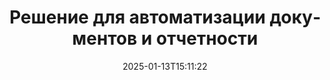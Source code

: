 ---
############################# Static ############################
layout: "family"
date:  2025-01-13T15:11:22
draft: false

product: "Assembly"
product_tag: "assembly"

lang: ru

############################# Head ############################
head_title: "API и веб-приложения GroupDocs для автоматизации документов для .NET и Java"
head_description: "Получите универсальное решение для автоматизации документов и отчетности для приложений на .NET и Java. Генерируйте все распространенные документы из пользовательских шаблонов и данных."

############################# Header ############################
title: "Решение для автоматизации документов и отчетности"
description:  |
  Создавайте подробные отчеты, используя шаблоны и источники данных с помощью наших кроссплатформенных приложений и API.

  Генерируйте отчеты в форматах, таких как Word, Excel, Презентации и многих других, используя шаблоны с гибкой разметкой.

  Заполняйте диаграммы, штрих-коды, таблицы и другие элементы данными из источников, таких как JSON, XML, CSV и т.д.

############################# Supported Platforms ###############################
supported_platforms:
  enable: true
  head_title: "Выберите вашу платформу"
  title: "Платформенная независимость"
  description: "GroupDocs.Assembly совместим с следующими операционными системами и фреймворками:"
  details_link_title: "Узнать больше"

  items:
    # items loop
    - title: ".NET"
      description: GroupDocs.Assembly .NET 
      color: "blue"
      tag: "net"
      link: "/assembly/net/"
      features_link: "https://docs.groupdocs.com/assembly/net/system-requirements/"
      features:
          # features loop
          - rows: "3"
            content: |
                    .NET Framework 2.0 or higher <br> Mono Framework 1.2 or higher
      
          # features loop
          - rows: "4"
            content: |
                    Windows Desktop <br> Windows Server <br> Microsoft Azure <br> Linux
      
          # features loop
          - rows: "3"
            content: |
                    Microsoft Visual Studio <br> Xamarin.Android <br> MonoDevelop
      
          # features loop
          - rows: "1"
            content: |
                    50+ file formats
      

    # items loop
    - title: "Java"
      description: GroupDocs.Assembly Java
      color: "red"
      tag: "java"
      link: "/assembly/java/"
      features_link: "https://docs.groupdocs.com/assembly/java/system-requirements/"
      features:
          # features loop
          - rows: "3"
            content: |
                    Java 7 (1.7) or higher
      
          # features loop
          - rows: "4"
            content: |
                    Windows Desktop <br> Windows Server <br> Linux <br> Mac OS
      
          # features loop
          - rows: "3"
            content: |
                   NetBeans <br> IntelliJ IDEA <br> Eclipse 
      
          # features loop
          - rows: "1"
            content: |
                    50+ file formats

    # items loop
    - title: "Node.js"
      description: GroupDocs.Assembly "Node.js
      color: "green"
      tag: "nodejs-java"
      link: "/assembly/nodejs-java/"
      features_link: "https://docs.groupdocs.com/assembly/nodejs-java/system-requirements/"
      features:
          # features loop
          - rows: "3"
            content: |
                    Node.js 16+ and J2SE 8.0 (1.8)+
      
          # features loop
          - rows: "4"
            content: |
                    Windows <br> Linux <br> Mac OS
      
          # features loop
          - rows: "3"
            content: |
                    Atom <br> Visual Studio Code <br> Любой другой текстовый редактор
      
          # features loop
          - rows: "1"
            content: |
                    50+ file formats


############################# Features ###############################
features:
  enable: true
  title: "Ключевые функции GroupDocs.Assembly"
  description: "Это решение помогает вам создавать отчеты в популярных форматах документов, автоматически заполняя их вашими бизнес-данными. Автоматизируйте задачи генерации документации."

  items:
    # items loop
    - icon: "additional"
      title: "Заполнение шаблонов данными"
      content: "Заполняйте отчеты, используя данные из поддерживаемых источников."

    # items loop
    - icon: "manipulate"
      title: "Гибкая разметка"
      content: "Добавляйте данные в документы настраиваемым способом."

    # items loop
    - icon: "structure"
      title: "Нативные функции документа"
      content: "Отображайте данные, используя таблицы, диаграммы и штрих-коды."

    # items loop
    - icon: "merge"
      title: "Все популярные форматы"
      content: "Поддерживает все часто используемые форматы документов."

############################# Code samples ############################
code_samples:
  enable: true
  title: "Генерация хорошо настроенных отчетов"
  description: "GroupDocs.Assembly примеры кода"
  items:
    # code sample loop
    - title: "Использование сгенерированных штрих-кодов"
      content: |
       GroupDocs.Assembly позволяет использовать разметку штрих-кодов в шаблонах отчетов. При создании отчета штрих-код генерируется на основе разметки и предоставленных данных. Укажите путь к шаблону, содержащему текст, объекты данных и разметку. Также укажите источник данных для заполнения штрих-кода содержимым.
      samples:
        - language: "C#"
          color: "blue"
          content: |
            ```csharp {style=abap}   
            // Создайте экземпляр класса DocumentAssembler
            DocumentAssembler assembler = new DocumentAssembler();

            //Укажите путь к шаблону
            var tmp_path = "barcode_template.docx";

            //Укажите путь для итогового документа
            var res_path = "result.docx";

            //Создайте экземпляр источника данных
            var data = new DataSourceInfo(DataLayer.GetCustomerData(), "customer");

            //Вызовите AssembleDocument, чтобы сгенерировать отчет
            assembler.AssembleDocument(tmp_path, res_path, data);

            ```
        - language: "Java"
          color: "red"
          content: |
            ```java {style=abap}   
            // Создайте экземпляр класса DocumentAssembler
            DocumentAssembler assembler = new DocumentAssembler();
            
            //Укажите путь к шаблону
            String tmp_path = "barcode_template.docx";

            //Укажите путь для итогового документа
            String res_path = "result.docx";

            //Создайте экземпляр источника данных
            DataSourceInfo data = new DataSourceInfo(new DataStorage(), null);

            // Вызовите AssembleDocument, чтобы сгенерировать отчет
            assembler.assembleDocument(tmp_path, res_path, data);

            ```
        - language: "TypeScript"
          color: "green"
          content: |
            ```javascript {style=abap}   
            const assemblyLib = require('@groupdocs/groupdocs.assembly');

            // Создайте экземпляр класса DocumentAssembler
            const assembler = new assemblyLib.DocumentAssembler();
            
            //Укажите путь к шаблону
            const tmp_path = "barcode_template.docx";

            //Укажите путь для итогового документа
            const res_path = "result.docx";

            //Создайте экземпляр источника данных
            const data = new assemblyLib.DataSourceInfo(new assemblyLib.DataStorage(), null);

            // Вызовите AssembleDocument, чтобы сгенерировать отчет
            assembler.assembleDocument(tmp_path, res_path, data);

            ```


############################# Supported Formats ###############################
formats:
  enable: true
  title: "Поддержка более 50 форматов файлов"
  description: "GroupDocs.Assembly работает практически со всеми популярными форматами файлов"

############################# Metrics ###############################
metrics:
  enable: true
  title: "Статистика нашего продукта"
  description: "Изучите показатели продукта, чтобы получить представление о нашем прогрессе, влиянии и росте."

  items:
    # items loop
    - number: "50+"
      title: "Поддерживаемые форматы"
      content: "Мы поддерживаем более 50 наиболее широко используемых форматов документов."

    # items loop
    - number: "650k"
      title: "Загрузки NuGet"
      content: "GroupDocs.Assembly для .NET является популярной библиотекой с более чем 650 000 загрузок на NuGet."

    # items loop
    - number: "18k"
      title: "Загрузки Maven"
      content: "Разработчики Java загрузили GroupDocs.Assembly на Maven более 18 000 раз."

    # items loop
    - number: "150+"
      title: "Счастливые клиенты"
      content: "Наши продукты пользуются доверием индивидуальных разработчиков и ведущих компаний по всему миру для создания инновационных решений."


############################# Customers ###############################
customers:
  enable: true
  title: "Наши довольные клиенты"
  description: "Библиотеки GroupDocs используются некоторыми из самых известных и уважаемых брендов по всему миру."

  items:
    # items loop
    - title: "BenQ Corporation"
      logo: "benq"
      
    # items loop
    - title: "Nasdaq Stock Market"
      logo: "nasdaq"
      
    # items loop
    - title: "AT&T Inc."
      logo: "att"
      
    # items loop
    - title: "Customer logo AstraZeneca"
      logo: "astrazeneca"
      
    # items loop
    - title: "Central Bank of Argentina"
      logo: "argentinacentralbank"
      
    # items loop
    - title: "Roche Holding AG"
      logo: "roche"
      
    # items loop
    - title: "Capita"
      logo: "capita"
      
    # items loop
    - title: "Axa S.A."
      logo: "axa"
      
    # items loop
    - title: "Instructure Inc."
      logo: "instructure"
      
    # items loop
    - title: "Wipro"
      logo: "wipro"


############################# Actions ###############################
actions:
  enable: true
  title: "Готовы начать?"
  description: "Тестируйте функции GroupDocs.Assembly бесплатно на вашей платформе."

  items:
    # items loop
    - title: ".NET"
      color: "blue"
      link: "/assembly/net/"

    # items loop
    - title: "Java"
      color: "red"
      link: "/assembly/java/"

    # items loop
    - title: "Node.js via Java"
      color: "green"
      link: "/assembly/nodejs-java/"

############################# FAQ ###############################
faq:
  enable: true
  title: "Часто задаваемые вопросы"
  description: "Просмотрите наши часто задаваемые вопросы."

  items:
    # items loop
    - question: "Требует ли GroupDocs.Assembly каких-либо внешних библиотек для составления документов?"
      answer: "Нет, GroupDocs.Assembly работает независимо и не требует сторонних библиотек, таких как Adobe Acrobat или Microsoft Office."

    # items loop
    - question: "Могу ли я протестировать функции GroupDocs.Assembly перед покупкой?"
      answer: "Да, вы можете! GroupDocs.Assembly предлагает бесплатную пробную версию. Установите его и исследуйте его функции. Пробная версия добавляет «значки пробной версии» в ваши документы и обрабатывает только первые 3 страницы. Для полного опыта получите бесплатную 30-дневную временную лицензию, чтобы получить доступ ко всем функциям. Дополнительные детали доступны в разделе [временная лицензия](https://purchase.groupdocs.com/temporary-license/)."

    # items loop
    - question: "Какие типы лицензий доступны?"
      answer: "Ищете лицензию GroupDocs.Assembly? Мы предлагаем различные варианты, чтобы удовлетворить ваши потребности. Выберите в зависимости от размера вашей команды, места развертывания (один офис или удаленный) и необходимости делиться SDK/API с клиентами для распространения. В качестве альтернативы выберите лицензию на использование на месяц с метered планами — платите только за то, что используете. Найдите лучший вариант для вас в разделе [цены](https://purchase.groupdocs.com/pricing/assembly/net/)."

############################# Cloud Links ###############################
cloud_links:
  enable: true
  title: "GroupDocs.Assembly API с низким уровнем кода"
  description: "Генерируйте документы с помощью вашего приложения через наш облачный REST API."
  
  items:
    # items loop
    - title: "GroupDocs.Assembly Cloud for cURL"
      content: "Используйте cURL RESTful API, чтобы добавить данные в Word, Excel, PowerPoint и многие другие шаблоны."
      icon: "groupdocs_assembly-for-curl"
      link: "https://products.groupdocs.cloud/assembly/curl"

    # items loop
    - title: "GroupDocs.Assembly Cloud for .NET"
      content: "Улучшите свои .NET приложения, создавая отчеты с помощью Cloud SDK. Отображайте бизнес-данные в вашем пользовательском формате."
      icon: "groupdocs_assembly-for-net"
      link: "https://products.groupdocs.cloud/assembly/net"

    # items loop
    - title: "GroupDocs.Assembly Cloud for Java"
      content: "GroupDocs.Assembly SDK предлагает различные возможности для Java-приложений для генерации различных типов документов."
      icon: "groupdocs_assembly-for-java"
      link: "https://products.groupdocs.cloud/assembly/java"

############################# App links ###############################
app_links:
  enable: true
  title: "GroupDocs.Assembly Веб-приложения"
  description: "GroupDocs.Assembly предлагает бесплатное веб-приложение для генерации документов. Вы можете обрабатывать более 50 популярных форматов файлов прямо в своем браузере, БЕСПЛАТНО."

  items:
    # items loop
    - title: "GroupDocs.Assembly Total"
      content: "Генерируйте отчеты в Excel, Word, PowerPoint и многих других форматах файла напрямую из вашего веб-браузера."
      icon: "groupdocs_watermark-app"
      link: "https://products.groupdocs.app/assembly/total"

    # items loop
    - title: "GroupDocs.Assembly Word"
      content: "Создавайте документы Microsoft Word из шаблонов и источников данных."
      icon: "groupdocs_words-app"
      link: "https://products.groupdocs.app/assembly/docx"

    # items loop
    - title: "GroupDocs.Assembly Excel"
      content: "Загрузите шаблон и источник данных, чтобы бесплатно создать отчеты Excel."
      icon: "groupdocs_pdf-app"
      link: "https://products.groupdocs.app/assembly/xlsx"


      


---